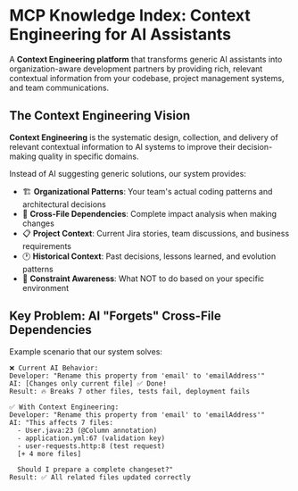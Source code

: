 # MCP Knowledge Index: Context Engineering for AI Assistants

A **Context Engineering platform** that transforms generic AI assistants into organization-aware development partners by providing rich, relevant contextual information from your codebase, project management systems, and team communications.

## The Context Engineering Vision

**Context Engineering** is the systematic design, collection, and delivery of relevant contextual information to AI systems to improve their decision-making quality in specific domains.

Instead of AI suggesting generic solutions, our system provides:
- 🏗️ **Organizational Patterns**: Your team's actual coding patterns and architectural decisions
- 🔗 **Cross-File Dependencies**: Complete impact analysis when making changes  
- 📋 **Project Context**: Current Jira stories, team discussions, and business requirements
- 🕐 **Historical Context**: Past decisions, lessons learned, and evolution patterns
- 🚫 **Constraint Awareness**: What NOT to do based on your specific environment

## Key Problem: AI "Forgets" Cross-File Dependencies

Example scenario that our system solves:
```
❌ Current AI Behavior:
Developer: "Rename this property from 'email' to 'emailAddress'"
AI: [Changes only current file] ✅ Done!
Result: 🔥 Breaks 7 other files, tests fail, deployment fails

✅ With Context Engineering:
Developer: "Rename this property from 'email' to 'emailAddress'" 
AI: "This affects 7 files:
  - User.java:23 (@Column annotation)
  - application.yml:67 (validation key)
  - user-requests.http:8 (test request)
  [+ 4 more files]
  
  Should I prepare a complete changeset?"
Result: ✅ All related files updated correctly
```
